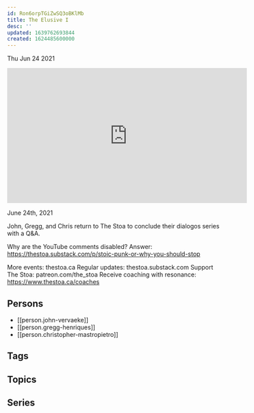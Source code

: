 ```yaml
---
id: Ron6orpTGiZwSQ3oBKlMb
title: The Elusive I
desc: ''
updated: 1639762693844
created: 1624485600000
---
```





Thu Jun 24 2021

<iframe width="560" height="315" src="https://www.youtube.com/embed/BL9X4UKeuVo" title="The Elusive I w/ John Vervaeke, Gregg Henriques, and Christopher Mastropietro" frameborder="0" allow="accelerometer; autoplay; clipboard-write; encrypted-media; gyroscope; picture-in-picture" allowfullscreen ></iframe>

June 24th, 2021

John, Gregg, and Chris return to The Stoa to conclude their dialogos series with a Q&A.

Why are the YouTube comments disabled? Answer: https://thestoa.substack.com/p/stoic-punk-or-why-you-should-stop

More events: thestoa.ca
Regular updates: thestoa.substack.com
Support The Stoa: patreon.com/the_stoa
Receive coaching with resonance: https://www.thestoa.ca/coaches

## Persons

- [[person.john-vervaeke]]
- [[person.gregg-henriques]]
- [[person.christopher-mastropietro]]

## Tags



## Topics



## Series



